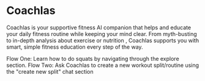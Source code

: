 # Coachlas
Coachlas is your supportive fitness AI companion that helps and educate your daily fitness routine while keeping your mind clear. From myth-busting to in-depth analysis about exercise or nutrition , Coachlas supports you with smart, simple fitness education every step of the way.

Flow One: Learn how to do squats by navigating through the explore section.
Flow Two: Ask Coachlas to create a new workout split/routine using the "create new split" chat section